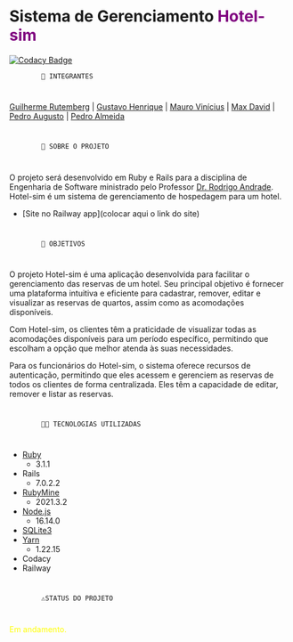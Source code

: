 # Sistema de Gerenciamento <span style="color:purple">Hotel-sim</span>

[![Codacy Badge](https://api.codacy.com/project/badge/Grade/aba16962206e413187584fcefed68d8e)](https://app.codacy.com/gh/hotelaria-ufape/hotel-sim?utm_source=github.com&utm_medium=referral&utm_content=hotelaria-ufape/hotel-sim&utm_campaign=Badge_Grade)

           	🤵 INTEGRANTES
#
[Guilherme Rutemberg](https://github.com/GuiSysLima)  |  [Gustavo Henrique](https://github.com/GustavoHenriqueVieira)  |  [Mauro Vinícius](https://github.com/mvinicius175)  |  [Max David](https://github.com/maxdavidsouza) | [Pedro Augusto](https://github.com/pemedeiros) | [Pedro Almeida](https://github.com/PJota021)
#
	        📕 SOBRE O PROJETO
#
O projeto será desenvolvido em Ruby e Rails para a disciplina de Engenharia de Software ministrado pelo Professor [Dr. Rodrigo Andrade](https://github.com/rcaa). Hotel-sim é um sistema de gerenciamento de hospedagem para um hotel.
* [Site no Railway app](colocar aqui o link do site)
#
	        📌 OBJETIVOS
#
O projeto Hotel-sim é uma aplicação desenvolvida para facilitar o gerenciamento das reservas de um hotel. Seu principal objetivo é fornecer uma plataforma intuitiva e eficiente para cadastrar, remover, editar e visualizar as reservas de quartos, assim como as acomodações disponíveis.

Com Hotel-sim, os clientes têm a praticidade de visualizar todas as acomodações disponíveis para um período específico, permitindo que escolham a opção que melhor atenda às suas necessidades.

Para os funcionários do Hotel-sim, o sistema oferece recursos de autenticação, permitindo que eles acessem e gerenciem as reservas de todos os clientes de forma centralizada. Eles têm a capacidade de editar, remover e listar as reservas.
#
	        👩‍💻 TECNOLOGIAS UTILIZADAS
#
* [Ruby](https://nodejs.org/dist/v16.14.0/node-v16.14.0-x64.msi)
  * 3.1.1
* Rails
  * 7.0.2.2
* [RubyMine](https://nodejs.org/dist/v16.14.0/node-v16.14.0-x64.msi)
  * 2021.3.2
* [Node.js](https://nodejs.org/dist/v16.14.0/node-v16.14.0-x64.msi)
  * 16.14.0 
* [SQLite3](https://www.sqlite.org/2023/sqlite-tools-win32-x86-3420000.zip)
* [Yarn](https://github.com/yarnpkg/yarn/releases/download/v1.22.15/yarn-)
  * 1.22.15 
* Codacy
* Railway
#
            ⚠️STATUS DO PROJETO
#
<span style="color:yellow">Em andamento.</span>
